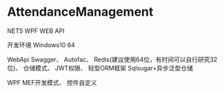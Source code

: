 # AttendanceManagement
NET5 WPF WEB API

开发环境
Windows10 64

WebApi 
  Swagger、
  Autofac、
  Redis(建议使用64位，有时间可以自行研究32位)、
  仓储模式、
  JWT权限、
  轻型ORM框架 Sqlsugar+异步泛型仓储
  
WPF 
  MEF开发模式、
  控件自定义
